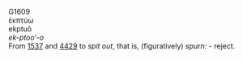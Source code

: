 <body>
  <p>G1609<br>  ἐκπτύω  <br> ekptuō  <br><i>ek-ptoo‘-o </i><br>From <a href="g1537.htm">1537</a> and <a href="g4429.htm">4429</a>  to <i>spit</i> <i>out</i>, that is, (figuratively) <i>spurn:</i> - reject.<br></p>
 </body>